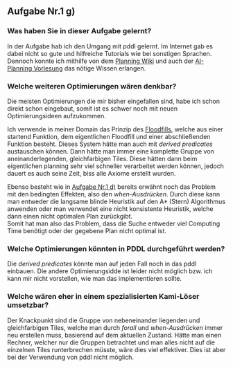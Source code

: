 
## Aufgabe Nr.1 g)  

### Was haben Sie in dieser Aufgabe gelernt?  
In der Aufgabe hab ich den Umgang mit pddl gelernt. Im Internet gab es dabei nicht so gute und hilfreiche Tutorials wie bei sonstigen Sprachen. Dennoch konnte ich mithilfe von dem [Planning Wiki](https://planning.wiki/) und auch der [AI-Planning Vorlesung](http://gki.informatik.uni-freiburg.de/teaching/ws2021/aip/) das nötige Wissen erlangen.

### Welche weiteren Optimierungen wären denkbar?  
Die meisten Optimierungen die mir bisher eingefallen sind, habe ich schon direkt schon eingebaut, somit ist es schwer noch mit neuen Optimierungsideen aufzukommen.  

Ich verwende in meiner Domain das Prinzip des [Floodfills](https://de.wikipedia.org/wiki/Floodfill), welche aus einer startend Funktion, dem eigentlichen Floodfill und einer abschließenden Funktion besteht. Dieses System hätte man auch mit *derived predicates* austauschen können. Dann hätte man immer eine komplette Gruppe von aneinanderlegenden, gleichfarbigen Tiles. Diese hätten dann beim eigentlichen planning sehr viel schneller verarbeitet werden können, jedoch dauert es auch seine Zeit, biss alle Axiome erstellt wurden.  

Ebenso besteht wie in [Aufgabe Nr.1 d)](exercise_03_01_d.md) bereits erwähnt noch das Problem mit den bedingten Effekten, also den *when-Ausdrücken*. Durch diese kann man entweder die langsame blinde Heuristik auf den A* (Stern) Algorithmus anwenden oder man verwendet eine nicht konsistente Heuristik, welche dann einen nicht optimalen Plan zurückgibt.  
Somit hat man also das Problem, dass die Suche entweder viel Computing Time benötigt oder der gegebene Plan nicht optimal ist.

### Welche Optimierungen könnten in PDDL durchgeführt werden?  
Die *derived predicates* könnte man auf jeden Fall noch in das pddl einbauen. Die andere Optimierungsidde ist leider nicht möglich bzw. ich kann mir nicht vorstellen, wie man das implementieren sollte.


### Welche wären eher in einem spezialisierten Kami-Löser umsetzbar?  
Der Knackpunkt sind die Gruppe von nebeneinander liegenden und gleichfarbigen Tiles, welche man durch *forall* und *when-Ausdrücken* immer neu erstellen muss, basierend auf dem aktuellen Zustand. Hätte man einen Rechner, welcher nur die Gruppen betrachtet und man alles nicht auf die einzelnen Tiles runterbrechen müsste, wäre dies viel effektiver. Dies ist aber bei der Verwendung von pddl nicht möglich.